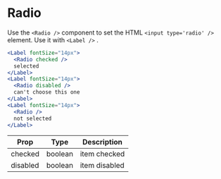 # Radio

Use the `<Radio />` component to set the HTML `<input type='radio' />` element. Use it with `<Label />` .

```.jsx
<Label fontSize="14px">
  <Radio checked />
  selected
</Label>
<Label fontSize="14px">
  <Radio disabled />
  can't choose this one
</Label>
<Label fontSize="14px">
  <Radio />
  not selected
</Label>
```

Prop | Type | Description
---|---|---
checked | boolean | item checked
disabled | boolean | item disabled
